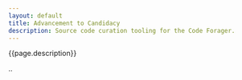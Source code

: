 ```yaml
---
layout: default
title: Advancement to Candidacy
description: Source code curation tooling for the Code Forager.
---
```


{{page.description}}

..